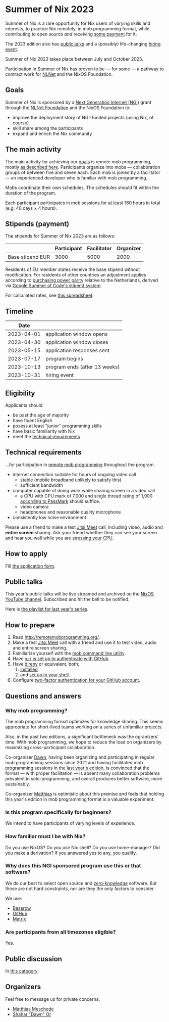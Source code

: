 # Summer of Nix 2023

Summer of Nix is a rare opportunity for Nix users of varying skills and interests,
to practice Nix remotely,
in mob programming format,
while contributing to open source _and_ receiving [some payment](#stipends-payment) for it.

The 2023 edition also has [public talks](#public-talks)
and a (possibly) life-changing [hiring event](#hiring-event).

Summer of Nix 2023 takes place between July and October 2023.

Participation in Summer of Nix has proven to be — for some —
a pathway to contract work for [NLNet] and the NixOS Foundation.

## Goals

Summer of Nix is sponsored by a [Next Generation Internet (NGI)](https://www.ngi.eu/) grant
through the [NLNet Foundation][NLNet] and the NixOS Foundation
to:

- improve the deployment story of NGI-funded projects (using Nix, of course)
- skill share among the participants
- expand and enrich the Nix community

## The main activity

The main activity for achieving our [goals](#goals) is remote mob programming,
mostly [as described here][remote mob programming].
Participants organize into mobs —
collaboration groups of between five and seven each.
Each mob is joined by a facilitator —
an experienced developer who is familiar with mob programming.

Mobs coordinate their own schedules.
The schedules should fit within the duration of the program.

Each participant participates in mob sessions for at least 160 hours in total
(e.g. 40 days × 4 hours).

## Stipends (payment)

The stipends for Summer of Nix 2023 are as follows:

|                  | Participant | Facilitator | Organizer |
|------------------|-------------|-------------|-----------|
| Base stipend EUR |        3000 |        5000 |      2000 |

Residents of EU member states receive the base stipend without modification.
For residents of other countries an adjustment applies
according to [purchasing power parity] relative to the Netherlands,
derived via [Google Summer of Code's stipend system].

For calculated rates, see [this spreadsheet][spreadsheet].

[spreadsheet]: https://docs.google.com/spreadsheets/d/1z04TuUptcZyXCEP_WjaiqbJOKwHaKyOUnj1VspBrEyo/edit?usp=sharing
[purchasing power parity]: https://en.wikipedia.org/wiki/Purchasing_power_parity
[Google Summer of Code's stipend system]: https://developers.google.com/open-source/gsoc/help/student-stipends

## Timeline

| Date       |                               |
| ---------- | ------------------------------| 
| 2023-04-01 | application window opens      |
| 2023-04-30 | application window closes     |
| 2023-05-15 | application responses sent    |
| 2023-07-17 | program begins                |
| 2023-10-13 | program ends (after 13 weeks) |
| 2023-10-31 | hiring event                  |

## Eligibility

Applicants should

 - be past the age of majority
 - have fluent English
 - posess at least "junior" programming skills
 - have basic familiarity with Nix
 - meet the [technical requirements](#technical-requirements)

## Technical requirements

…for participation in [remote mob programming] throughout the program.

- internet connection suitable for hours of ongoing video call
  - stable (mobile broadband unlikely to satisfy this)
  - sufficient bandwidth
- computer capable of doing work while sharing screen in a video call
  - a CPU with CPU mark of 7,000 and single thread rating of 1,900
    [according to PassMark](https://www.cpubenchmark.net/cpu_list.php)
    should suffice.
  - video camera
  - headphones and reasonable quality microphone
- consistently low noise environment

Please use a friend to make a test [Jitsi Meet](https://meet.jit.si/) call,
including video, audio and __entire screen__ sharing.
Ask your friend whether they can see your screen and hear you well
while you are [stressing your CPU](https://silver.urih.com/).

## How to apply

Fill [the application form][application form].

[application form]: https://baserow.io/form/HgVDOqCbHh5fWP1Tguu9DBpXmQzBA6WJv-zKbXnmAOk

## Public talks

This year's public talks will be live streamed and archived
on the [NixOS YouTube channel].
Subscribed and hit the bell to be notified.

Here is [the playlist for last year's series].

[NixOS YouTube channel]: https://www.youtube.com/@NixOS-Foundation
[the playlist for last year's series]: https://youtube.com/playlist?list=PLt4-_lkyRrOMWyp5G-m_d1wtTcbBaOxZk

## How to prepare

1. Read http://remotemobprogramming.org/.
1. Make a test [Jitsi Meet](https://meet.jit.si/) call with a friend
   and use it to test video, audio and entire screen sharing.
1. Familiarize yourself with the [mob command line utility](https://mob.sh/).
1. Have [`git` is set up to authenticate with GitHub](https://docs.github.com/en/get-started/quickstart/set-up-git).
1. Have [direnv](https://direnv.net/) or equivalent, both;
   1. [installed](https://direnv.net/docs/installation.html)
   1. and [set up in your shell](https://direnv.net/docs/hook.html).
1. Configure [two-factor authentication for your GitHub account](https://docs.github.com/en/authentication/securing-your-account-with-two-factor-authentication-2fa/about-two-factor-authentication).

## Questions and answers

### Why mob programming?

The mob programming format optimizes for knowledge sharing.
This seems appropriate for short-lived teams
working on a series of unfamiliar projects.

Also, in the past two editions,
a significant bottleneck was the ogranizers' time.
With mob programming, we hope to reduce the load on organizers
by maximizing cross-participant collaboration.

Co-organizer [Dawn][Shahar "Dawn" Or], having been
organizing and participating in regular mob programming sessions since 2021
and having facilitated mob programming sessions in the [last year's edition](#2022),
is convinced that the format — with proper facilitation —
is absent many collaboration problems prevalent in solo-programming,
and overall produces better software, more sustainably.

Co-organizer [Matthias][Matthias Meschede] is optimistic about this premise and feels that holding this year's edition in mob programming format is a valuable experiment.

### Is this program specifically for beginners?

We intend to have participants of varying levels of experience.

### How familiar must I be with Nix?

Do you use NixOS?
Do you use Nix shell?
Do you use home-manager?
Did you make a derivation?
If you answered yes to any, you qualify.

### Why does this NGI sponsored program use this or that software?

We do our best to select open source and [zero-knowledge] software.
But those are not hard constraints,
nor are they the only factors to consider.

We use:

- [Baserow](https://baserow.io/)
- [GitHub](https://github.com/)
- [Matrix](https://matrix.org/)

[zero-knowledge]: https://en.wikipedia.org/wiki/Zero-knowledge_service

### Are participants from all timezones eligible?

Yes.

## Public discussion

In [this category](https://discourse.nixos.org/c/45).

## Organizers

Feel free to message us for private concerns.

- [Matthias Meschede]
- [Shahar "Dawn" Or]

<!-- URLs -->

[NLNet]: https://nlnet.nl/
[remote mob programming]: https://www.remotemobprogramming.org/
[son-2021-report]: https://summer.nixos.org/assets/report-2021.pdf
[Matthias Meschede]: https://mmesch.com/
[Shahar "Dawn" Or]: https://github.com/mightyiam
